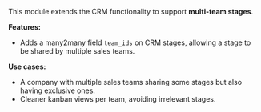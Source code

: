 This module extends the CRM functionality to support **multi-team
stages**.

**Features:**

- Adds a many2many field `team_ids` on CRM stages, allowing a stage to
  be shared by multiple sales teams.

**Use cases:**

- A company with multiple sales teams sharing some stages but also
  having exclusive ones.
- Cleaner kanban views per team, avoiding irrelevant stages.
